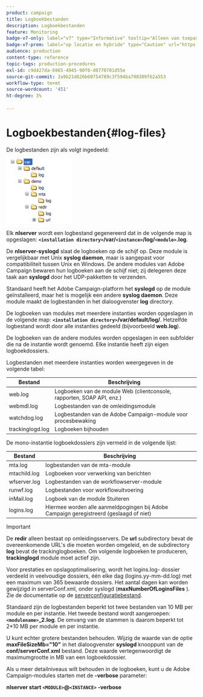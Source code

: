 ```yaml
---
product: campaign
title: Logboekbestanden
description: Logboekbestanden
feature: Monitoring
badge-v7-only: label="v7" type="Informative" tooltip="Alleen van toepassing op Campaign Classic v7"
badge-v7-prem: label="op locatie en hybride" type="Caution" url="https://experienceleague.adobe.com/docs/campaign-classic/using/installing-campaign-classic/architecture-and-hosting-models/hosting-models-lp/hosting-models.html?lang=nl" tooltip="Alleen van toepassing op on-premise en hybride implementaties"
audience: production
content-type: reference
topic-tags: production-procedures
exl-id: c9d427da-6965-4945-90f0-d0770701d55e
source-git-commit: 3a9b21d626b60754789c3f594ba798309f62a553
workflow-type: tm+mt
source-wordcount: '451'
ht-degree: 3%

---
```


# Logboekbestanden{#log-files}



De logbestanden zijn als volgt ingedeeld:

![](assets/d_ncs_directory.png)

Elk **nlserver** wordt een logbestand gegenereerd dat in de volgende map is opgeslagen: **`<installation directory>`/var/`<instance>`/log/`<module>`.log**.

De **nlserver-syslogd** slaat de logboeken op de schijf op. Deze module is vergelijkbaar met Unix **syslog daemon**, maar is aangepast voor compatibiliteit tussen Unix en Windows. De andere modules van Adobe Campaign bewaren hun logboeken aan de schijf niet; zij delegeren deze taak aan **syslogd** door het UDP-pakketten te verzenden.

Standaard heeft het Adobe Campaign-platform het **syslogd** op de module geïnstalleerd, maar het is mogelijk een andere **syslog daemon**. Deze module maakt de logbestanden in het dialoogvenster **log** directory.

De logboeken van modules met meerdere instanties worden opgeslagen in de volgende map: **`<installation directory>`/var/default/log/**. Hetzelfde logbestand wordt door alle instanties gedeeld (bijvoorbeeld **web.log**).

De logboeken van de andere modules worden opgeslagen in een subfolder die na de instantie wordt genoemd. Elke instantie heeft zijn eigen logboekdossiers.

Logbestanden met meerdere instanties worden weergegeven in de volgende tabel:

| Bestand | Beschrijving |
|---|---|
| web.log | Logboeken van de module Web (clientconsole, rapporten, SOAP API, enz.) |
| webmdl.log | Logbestanden van de omleidingsmodule |
| watchdog.log | Logbestanden van de Adobe Campaign-module voor procesbewaking |
| trackinglogd.log | Logboeken bijhouden |

De mono-instantie logboekdossiers zijn vermeld in de volgende lijst:

| Bestand | Beschrijving |
|---|---|
| mta.log | logbestanden van de mta-module |
| mtachild.log | Logboeken voor verwerking van berichten |
| wfserver.log | Logbestanden van de workflowserver-module |
| runwf.log | Logbestanden voor workflowuitvoering |
| inMail.log | Logboek van de module Stuiteren |
| logins.log | Hiermee worden alle aanmeldpogingen bij Adobe Campaign geregistreerd (geslaagd of niet) |

>[!IMPORTANT]
>
>De **redir** alleen bestaat op omleidingsservers. De **url** subdirectory bevat de overeenkomende URL&#39;s die moeten worden omgeleid, en de subdirectory **log** bevat de trackinglogboeken. Om volgende logboeken te produceren, **trackinglogd** module moet actief zijn.

Voor prestaties en opslagoptimalisering, wordt het logins.log- dossier verdeeld in veelvoudige dossiers, één elke dag (logins.yy-mm-dd.log) met een maximum van 365 bewaarde dossiers. Het aantal dagen kan worden gewijzigd in serverConf.xml, onder syslogd (**maxNumberOfLoginsFiles** ). Zie de documentatie op de [serverconfiguratiebestand](../../installation/using/the-server-configuration-file.md#syslogd).

Standaard zijn de logbestanden beperkt tot twee bestanden van 10 MB per module en per instantie. Het tweede bestand wordt aangeroepen: **`<modulename>`_2.log**. De omvang van de stammen is daarom beperkt tot 2&#42;10 MB per module en per instantie.

U kunt echter grotere bestanden behouden. Wijzig de waarde van de optie **maxFileSizeMb=&quot;10&quot;** in het dialoogvenster **syslogd** knooppunt van de **conf/serverConf.xml** bestand. Deze waarde vertegenwoordigt de maximumgrootte in MB van een logboekdossier.

Als u meer detailniveaus wilt behouden in de logboeken, kunt u de Adobe Campaign-modules starten met de **-verbose** parameter:

**nlserver start `<MODULE>`@`<INSTANCE>` -verbose**
